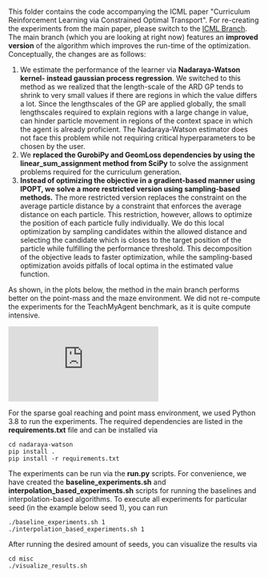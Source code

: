 This folder contains the code accompanying the ICML paper "Curriculum Reinforcement Learning via Constrained Optimal Transport". 
For re-creating the experiments from the main paper, please switch to the [ICML Branch](https://github.com/psclklnk/currot/tree/icml). 
The main branch (which you are looking at right now) features an **improved version** of the algorithm which improves 
the run-time of the optimization. Conceptually, the changes are as follows:

1. We estimate the performance of the learner via **Nadaraya-Watson kernel- instead gaussian process regression**.
We switched to this method as we realized that the length-scale of the ARD GP tends to shrink to very small values if 
there are regions in which the value differs a lot. Since the lengthscales of the GP are applied globally, the small 
lengthscales required to explain regions with a large change in value, can hinder particle movement in regions of the 
context space in which the agent is already proficient. The Nadaraya-Watson estimator does not face this problem while 
not requiring critical hyperparameters to be chosen by the user.
2. We **replaced the GurobiPy and GeomLoss dependencies by using the linear_sum_assignment method from SciPy** to solve the
assignment problems required for the curriculum generation.
3. **Instead of optimizing the objective in a gradient-based manner using IPOPT, we solve a more restricted version using
sampling-based methods.** The more restricted version replaces the constraint on the average particle distance by a constraint
that enforces the average distance on each particle. This restriction, however, allows to optimize the position of each
particle fully individually. We do this local optimization by sampling candidates within the allowed distance and 
selecting the candidate which is closes to the target position of the particle while fulfilling the performance threshold.
This decomposition of the objective leads to faster optimization, while the sampling-based optimization avoids pitfalls 
of local optima in the estimated value function.

As shown, in the plots below, the method in the main branch performs better on the point-mass and the maze environment. We did not re-compute the experiments for the TeachMyAgent benchmark, as it is quite compute intensive.

![point-mass-performance](https://github.com/psclklnk/currot/blob/main/point_mass_performance.pdf?raw=true)

For the sparse goal reaching and point mass environment, we used Python 3.8 to run the experiments. The required dependencies are listed in the **requirements.txt**
file and can be installed via
```shell script
cd nadaraya-watson
pip install .
pip install -r requirements.txt
```
The experiments can be run via the **run.py** scripts. For convenience, we have created the 
**baseline_experiments.sh** and **interpolation_based_experiments.sh** scripts for running the baselines and interpolation-based algorithms.  To execute all experiments for particular seed (in the example
below seed 1), you can run
```shell script
./baseline_experiments.sh 1
./interpolation_based_experiments.sh 1
```
After running the desired amount of seeds, you can visualize the results via
```shell script
cd misc
./visualize_results.sh
```
